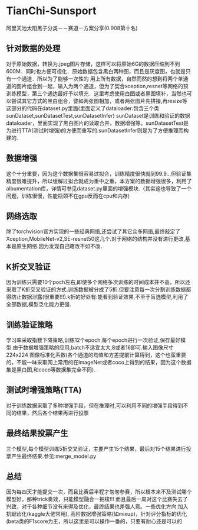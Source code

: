 # TianChi-Sunsport

阿里天池太阳黑子分类－－赛道一方案分享(0.908第十名)

## 针对数据的处理
对于原始数据，转换为.jpeg图片存储，这样可以将原始6G的数据压缩到不到600M．同时也方便可视化．原始数据包含黑白两种图，而且是灰度图，也就是只有一个通道．所以为了能够一次性的
用上所有数据，自然而然的想到将两个单通道的图片组合到一起，输入为两个通道，但为了契合xception,resnet等网络的预训练模型，第三个通达最好予以填充．这里考虑使用白图或者黑图填补，当然也可以尝试其它方式的黑白组合，譬如两张图相加，或者两张图片先拼接,再resize等
这部分的代码在dataset.py里面(里面定义了dataloader:包含三个类sunDataset,sunDatasetTest,sunDatasetInfer)
sunDataset是训练和验证的数据dataloader，里面实现了黑白图片的读取合并，数据增强等。sunDatasetTest是为进行TTA(测试时增强)的方便而重写的.sunDatasetInfer则是为了方便推理而构建的.

## 数据增强
这个十分重要，因为这个数据集很容易过拟合，训练精度很快就到99.9...但验证集精度很难提升，所以缓解过拟合就成为重中之重，本方案的数据增强很多，利用了albumentation库，详情可参见dataset.py里面的增强模块.（其实这也导致了一个问题，训练很慢，性能瓶颈不在gpu反而在cpu和内存)

## 网络选取
除了torchvision官方实现的一些经典网络,还尝试了其它众多网络,最终敲定了Xception,MobileNet-v2,SE-resnet50这几个.对于网络的结构并没有进行更改,基本是原生网络.因为发现自己瞎改不如不改.

## K折交叉验证
因为训练只需要10个poch左右,即使多个网络多次训练的时间成本并不高，所以还采取了K折交叉验证的方式.训练数据被分成了5折.但要注意每一次分割训练数据都得防止数据泄露(很重要!!!).k折的好处有:能看到验证效果,不至于盲选模型,利用了全部数据,模型泛化能力更强.

## 训练验证策略
学习率采取指数下降策略,训练12个epoch,每个epoch进行一次验证,保存最好模型.由于数据增强策略的应用,batch不适宜太大,8或者16即可.输入图像尺寸224x224
图像标准化系数(各个通道的均值和方差提前计算得到，这个也蛮重要的，不能一味采取网上常用的在ImageNet或者coco上得到的结果，因为这个数据集是黑白图,和coco等数据集完全不同).

## 测试时增强策略(TTA)
对于训练数据采取了多种增强手段，但在推理时,可以利用不同的增强手段得到不同的结果，然后各个结果再进行投票
## 最终结果投票产生
三个模型,每个模型训练5折交叉验证，主要产生15个结果，最后对15个结果进行投票产生最终结果.参见:merge_model.py

## 总结
因为每四天才能提交一次，而且比赛后半程才匆匆参赛，所以根本来不及测试哪个模型好，那种trick奏效，只能模型融合一把梭!!!
而且最后一周对这个比赛失去了兴致，对于各种细节没有来得及优化，最终结果也差强人意。一些优化方向:加入抗锯齿化(kaggle大佬常用),
高阶数据增强策略(如mixup)，针对评分指标的优化(beta类的F1score为王，所以这里是可以操作一番的，只要有耐心还是可以的
